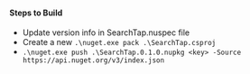﻿#### Steps to Build

- Update version info in SearchTap.nuspec file
- Create a new `.\nuget.exe pack .\SearchTap.csproj`
- `.\nuget.exe push .\SearchTap.0.1.0.nupkg <key> -Source https://api.nuget.org/v3/index.json`